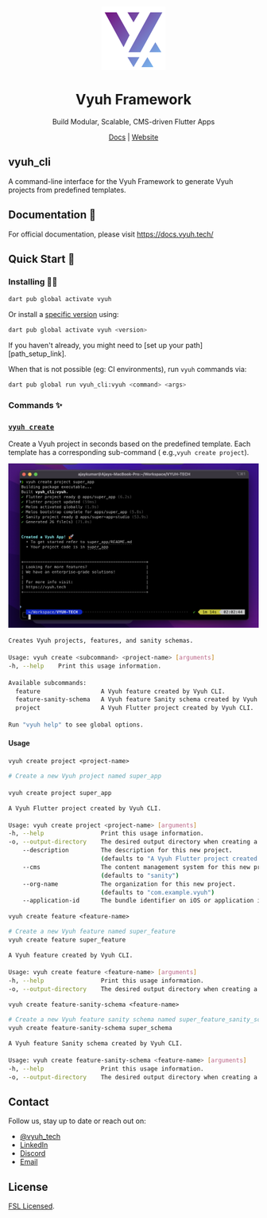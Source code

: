 <p align="center">
  <a href="https://vyuh.tech">
    <img src="_images/logo.png" alt="Vyuh Logo" height="128" />
  </a>
  <h1 align="center">Vyuh Framework</h1>
  <p align="center">Build Modular, Scalable, CMS-driven Flutter Apps</p>
  <p align="center">
    <a href="https://docs.vyuh.tech">Docs</a> |
    <a href="https://vyuh.tech">Website</a>
  </p>
</p>

## vyuh_cli

A command-line interface for the Vyuh Framework to generate Vyuh projects from predefined templates.

## Documentation 📝

For official documentation, please visit https://docs.vyuh.tech/

## Quick Start 🚀

### Installing 🧑‍💻

```sh
dart pub global activate vyuh
```

Or install a [specific version](https://pub.dev/packages/vyuh_cli/versions) using:

```sh
dart pub global activate vyuh <version>
```

If you haven't already, you might need to [set up your path][path_setup_link].

When that is not possible (eg: CI environments), run `vyuh` commands via:

```sh
dart pub global run vyuh_cli:vyuh <command> <args>
```

### Commands ✨

### [`vyuh create`](docs_link)

Create a Vyuh project in seconds based on the predefined template. Each template has a corresponding sub-command (
e.g.,`vyuh create project`).

<img width="851" alt="image" src="_images/vyuh_cli.png">

```sh
Creates Vyuh projects, features, and sanity schemas.

Usage: vyuh create <subcommand> <project-name> [arguments]
-h, --help    Print this usage information.

Available subcommands:
  feature                 A Vyuh feature created by Vyuh CLI.
  feature-sanity-schema   A Vyuh feature Sanity schema created by Vyuh CLI.
  project                 A Vyuh Flutter project created by Vyuh CLI.

Run "vyuh help" to see global options.
```

#### Usage

`vyuh create project <project-name>`

```sh
# Create a new Vyuh project named super_app

vyuh create project super_app

```

```sh
A Vyuh Flutter project created by Vyuh CLI.

Usage: vyuh create project <project-name> [arguments]
-h, --help                Print this usage information.
-o, --output-directory    The desired output directory when creating a new project.
    --description         The description for this new project.
                          (defaults to "A Vyuh Flutter project created by Vyuh CLI.")
    --cms                 The content management system for this new project.
                          (defaults to "sanity")
    --org-name            The organization for this new project.
                          (defaults to "com.example.vyuh")
    --application-id      The bundle identifier on iOS or application id on Android. (defaults to <org-name>.<project-name>)
```

`vyuh create feature <feature-name>`

```sh
# Create a new Vyuh feature named super_feature
vyuh create feature super_feature
```

```sh
A Vyuh feature created by Vyuh CLI.

Usage: vyuh create feature <feature-name> [arguments]
-h, --help                Print this usage information.
-o, --output-directory    The desired output directory when creating a new feature.
```

`vyuh create feature-sanity-schema <feature-name>`

```sh
# Create a new Vyuh feature sanity schema named super_feature_sanity_schema
vyuh create feature-sanity-schema super_schema
```

```sh
A Vyuh feature Sanity schema created by Vyuh CLI.

Usage: vyuh create feature-sanity-schema <feature-name> [arguments]
-h, --help                Print this usage information.
-o, --output-directory    The desired output directory when creating a new feature.
```

## Contact

Follow us, stay up to date or reach out on:

- [@vyuh_tech](https://x.com/vyuh_tech)
- [LinkedIn](https://www.linkedin.com/company/vyuh-tech)
- [Discord](https://discord.gg/b49sbjqszG)
- [Email](mailto:ask@vyuh.tech)

## License

[FSL Licensed](LICENSE).

[docs_link]: https://docs.vyuh.tech/






